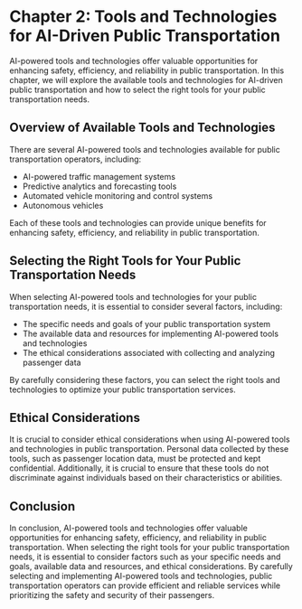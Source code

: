Chapter 2: Tools and Technologies for AI-Driven Public Transportation
=====================================================================

AI-powered tools and technologies offer valuable opportunities for enhancing safety, efficiency, and reliability in public transportation. In this chapter, we will explore the available tools and technologies for AI-driven public transportation and how to select the right tools for your public transportation needs.

Overview of Available Tools and Technologies
--------------------------------------------

There are several AI-powered tools and technologies available for public transportation operators, including:

* AI-powered traffic management systems
* Predictive analytics and forecasting tools
* Automated vehicle monitoring and control systems
* Autonomous vehicles

Each of these tools and technologies can provide unique benefits for enhancing safety, efficiency, and reliability in public transportation.

Selecting the Right Tools for Your Public Transportation Needs
--------------------------------------------------------------

When selecting AI-powered tools and technologies for your public transportation needs, it is essential to consider several factors, including:

* The specific needs and goals of your public transportation system
* The available data and resources for implementing AI-powered tools and technologies
* The ethical considerations associated with collecting and analyzing passenger data

By carefully considering these factors, you can select the right tools and technologies to optimize your public transportation services.

Ethical Considerations
----------------------

It is crucial to consider ethical considerations when using AI-powered tools and technologies in public transportation. Personal data collected by these tools, such as passenger location data, must be protected and kept confidential. Additionally, it is crucial to ensure that these tools do not discriminate against individuals based on their characteristics or abilities.

Conclusion
----------

In conclusion, AI-powered tools and technologies offer valuable opportunities for enhancing safety, efficiency, and reliability in public transportation. When selecting the right tools for your public transportation needs, it is essential to consider factors such as your specific needs and goals, available data and resources, and ethical considerations. By carefully selecting and implementing AI-powered tools and technologies, public transportation operators can provide efficient and reliable services while prioritizing the safety and security of their passengers.
